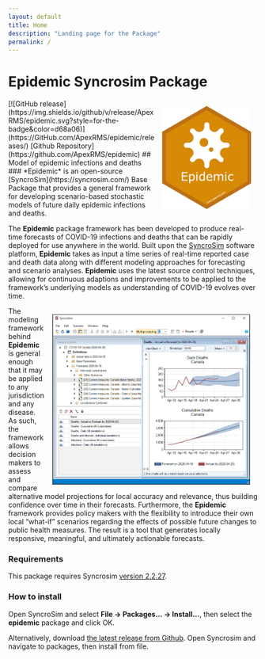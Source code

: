 ```yaml
---
layout: default
title: Home
description: "Landing page for the Package"
permalink: /
---
```


# **Epidemic** Syncrosim Package
<img align="right" style="padding: 13px" width="180" src="assets/images/logo/epidemic-badge-hex.png">
[![GitHub release](https://img.shields.io/github/v/release/ApexRMS/epidemic.svg?style=for-the-badge&color=d68a06)](https://GitHub.com/ApexRMS/epidemic/releases/) [Github Repository](https://github.com/ApexRMS/epidemic)
## Model of epidemic infections and deaths
### *Epidemic* is an open-source [SyncroSim](https://syncrosim.com/) Base Package that provides a general framework for developing scenario-based stochastic models of future daily epidemic infections and deaths.


The **Epidemic** package framework has been developed to produce real-time forecasts of COVID-19 infections and deaths that can be rapidly deployed for use anywhere in the world. Built upon the [SyncroSim](https://syncrosim.com/) software platform, **Epidemic** takes as input a time series of real-time reported case and death data along with different modeling approaches for forecasting and scenario analyses. **Epidemic** uses the latest source control techniques, allowing for continuous adaptions and improvements to be applied to the framework’s underlying models as understanding of COVID-19 evolves over time.

<img align="right" style="padding: 15px" width="400" src="assets/images/epidemic-screen-cap.png">

The modeling framework behind **Epidemic** is general enough that it may be applied to any jurisdiction and any disease. As such, the framework allows decision makers to assess and compare alternative model projections for local accuracy and relevance, thus building confidence over time in their forecasts. Furthermore, the **Epidemic** framework provides policy makers with the flexibility to introduce their own local “what-if” scenarios regarding the effects of possible future changes to public health measures. The result is a tool that generates locally responsive, meaningful, and ultimately actionable forecasts.

### Requirements

This package requires Syncrosim [version 2.2.27](https://syncrosim.com/download/).

### How to install

Open SyncroSim and select **File -> Packages… -> Install…**, then select the **epidemic** package and click OK.

Alternatively, download [the latest release from Github](https://github.com/ApexRMS/epidemic/releases/). Open Syncrosim and navigate to packages, then install from file.
